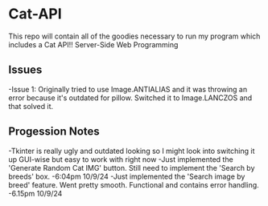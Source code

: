# Cat-API
This repo will contain all of the goodies necessary to run my program which includes a Cat API!! Server-Side Web Programming

## Issues
-Issue 1: Originally tried to use Image.ANTIALIAS and it was throwing an error because it's outdated for pillow. Switched it to Image.LANCZOS and that solved it.

## Progession Notes
-Tkinter is really ugly and outdated looking so I might look into switching it up GUI-wise but easy to work with right now
-Just implemented the 'Generate Random Cat IMG' button. Still need to implement the 'Search by breeds' box. -6:04pm 10/9/24
-Just implemented the 'Search image by breed' feature. Went pretty smooth. Functional and contains error handling. -6.15pm 10/9/24
